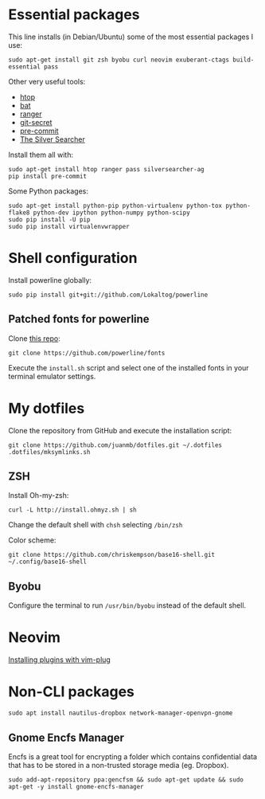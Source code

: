 Essential packages
==================

This line installs (in Debian/Ubuntu) some of the most essential packages I use:

    sudo apt-get install git zsh byobu curl neovim exuberant-ctags build-essential pass

Other very useful tools:
 - [htop](https://htop.dev/)
 - [bat](https://github.com/sharkdp/bat)
 - [ranger](https://ranger.github.io/)
 - [git-secret](https://git-secret.io/)
 - [pre-commit](https://pre-commit.com/)
 - [The Silver Searcher](https://github.com/ggreer/the_silver_searcher)

Install them all with:

    sudo apt-get install htop ranger pass silversearcher-ag
    pip install pre-commit

Some Python packages:

    sudo apt-get install python-pip python-virtualenv python-tox python-flake8 python-dev ipython python-numpy python-scipy
    sudo pip install -U pip
    sudo pip install virtualenvwrapper

Shell configuration
===================

Install powerline globally:

    sudo pip install git+git://github.com/Lokaltog/powerline


Patched fonts for powerline
---------------------------

Clone [this repo](https://github.com/powerline/fonts):

    git clone https://github.com/powerline/fonts

Execute the `install.sh` script and select one of the installed fonts in your
terminal emulator settings.


My dotfiles
===========
Clone the repository from GitHub and execute the installation script:

    git clone https://github.com/juanmb/dotfiles.git ~/.dotfiles
    .dotfiles/mksymlinks.sh

ZSH
---
Install Oh-my-zsh:

    curl -L http://install.ohmyz.sh | sh

Change the default shell with `chsh` selecting `/bin/zsh`

Color scheme:

    git clone https://github.com/chriskempson/base16-shell.git ~/.config/base16-shell


Byobu
-----
Configure the terminal to run `/usr/bin/byobu` instead of the default shell.


Neovim
======
[Installing plugins with vim-plug](https://stsewd.dev/es/posts/neovim-plugins/)


Non-CLI packages
================

    sudo apt install nautilus-dropbox network-manager-openvpn-gnome


Gnome Encfs Manager
-------------------

Encfs is a great tool for encrypting a folder which contains confidential data
that has to be stored in a non-trusted storage media (eg. Dropbox).

    sudo add-apt-repository ppa:gencfsm && sudo apt-get update && sudo apt-get -y install gnome-encfs-manager
